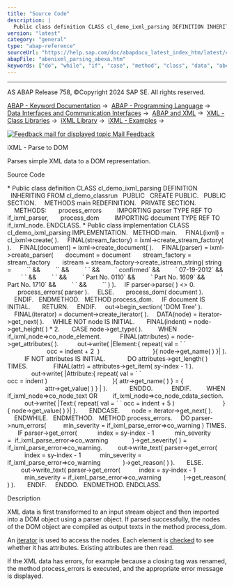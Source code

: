 ```yaml
---
title: "Source Code"
description: |
  Public class definition CLASS cl_demo_ixml_parsing DEFINITION INHERITING FROM cl_demo_classrun PUBLIC CREATE PUBLIC. PUBLIC SECTION. METHODS main REDEFINITION. PRIVATE SECTION. METHODS: process_errors IMPORTING parser TYPE REF TO if_ixml_parser, process_dom IMPORTING document TYPE REF TO
version: "latest"
category: "general"
type: "abap-reference"
sourceUrl: "https://help.sap.com/doc/abapdocu_latest_index_htm/latest/en-US/abenixml_parsing_abexa.htm"
abapFile: "abenixml_parsing_abexa.htm"
keywords: ["do", "while", "if", "case", "method", "class", "data", "abenixml", "parsing", "abexa"]
---
```


* * *

AS ABAP Release 758, ©Copyright 2024 SAP SE. All rights reserved.

[ABAP - Keyword Documentation](https://help.sap.com/doc/abapdocu_latest_index_htm/latest/en-US/abenabap.htm) →  [ABAP - Programming Language](https://help.sap.com/doc/abapdocu_latest_index_htm/latest/en-US/abenabap_reference.htm) →  [Data Interfaces and Communication Interfaces](https://help.sap.com/doc/abapdocu_latest_index_htm/latest/en-US/abenabap_data_communication.htm) →  [ABAP and XML](https://help.sap.com/doc/abapdocu_latest_index_htm/latest/en-US/abenabap_xml.htm) →  [XML - Class Libraries](https://help.sap.com/doc/abapdocu_latest_index_htm/latest/en-US/abenabap_xml_libs.htm) →  [iXML Library](https://help.sap.com/doc/abapdocu_latest_index_htm/latest/en-US/abenabap_ixml_lib.htm) →  [iXML - Examples](https://help.sap.com/doc/abapdocu_latest_index_htm/latest/en-US/abenabap_ixml_lib_abexas.htm) → 

 [![](Mail.gif?object=Mail.gif "Feedback mail for displayed topic") Mail Feedback](mailto:f1_help@sap.com?subject=Feedback%20on%20ABAP%20Documentation&body=Document:%20iXML%20-%20Parse%20to%20DOM%2C%20ABENIXML_PARSING_ABEXA%2C%20758%0D%0A%0D%0AError:%0D%0A%0D%0A%0D%0A%0D%0ASuggestion%20for%20improvement:)

iXML - Parse to DOM

Parses simple XML data to a DOM representation.

Source Code   

\* Public class definition
CLASS cl\_demo\_ixml\_parsing DEFINITION
  INHERITING FROM cl\_demo\_classrun
  PUBLIC
  CREATE PUBLIC.
  PUBLIC SECTION.
    METHODS main REDEFINITION.
  PRIVATE SECTION.
    METHODS:
      process\_errors
        IMPORTING parser TYPE REF TO if\_ixml\_parser,
      process\_dom
        IMPORTING document TYPE REF TO if\_ixml\_node.
ENDCLASS.
\* Public class implementation
CLASS cl\_demo\_ixml\_parsing IMPLEMENTATION.
  METHOD main.
    FINAL(ixml) = cl\_ixml=>create( ).
    FINAL(stream\_factory) = ixml->create\_stream\_factory( ).
    FINAL(document) = ixml->create\_document( ).
    FINAL(parser) = ixml->create\_parser(
      document = document
      stream\_factory = stream\_factory
      istream = stream\_factory->create\_istream\_string( string =
        \`<?xml version="1.0"?>\` &&
        \`<order number="4711">\` &&
        \` <head>\` &&
        \` <status>confirmed</status>\` &&
        \` <date format="mm-dd-yyyy">07-19-2012</date>\` &&
        \` </head>\` &&
        \` <body>\` &&
        \` <item units="2" price="17.00">Part No. 0110</item>\` &&
        \` <item units="1" price="10.50">Part No. 1609</item>\` &&
        \` <item units="5" price="12.30">Part No. 1710</item>\` &&
        \` </body>\` &&
        \`</order>\` ) ).
    IF parser->parse( ) <> 0.
      process\_errors( parser ).
    ELSE.
      process\_dom( document ).
    ENDIF.
  ENDMETHOD.
  METHOD process\_dom.
    IF document IS INITIAL.
      RETURN.
    ENDIF.
    out->begin\_section( 'DOM Tree' ).
    FINAL(iterator) = document->create\_iterator( ).
    DATA(node) = iterator->get\_next( ).
    WHILE NOT node IS INITIAL.
      FINAL(indent) = node->get\_height( ) \* 2.
      CASE node->get\_type( ).
        WHEN if\_ixml\_node=>co\_node\_element.
          FINAL(attributes) = node->get\_attributes( ).
          out->write( |Element:{ repeat( val = \` \`
                                         occ = indent + 2  )
                              }{ node->get\_name( ) }| ).
          IF NOT attributes IS INITIAL.
            DO attributes->get\_length( ) TIMES.
              FINAL(attr) = attributes->get\_item( sy-index - 1 ).
              out->write( |Attribute:{ repeat( val = \` \`
                                               occ = indent )
                                     }{ attr->get\_name( ) } = {
                                        attr->get\_value( ) } | ).
            ENDDO.
          ENDIF.
        WHEN if\_ixml\_node=>co\_node\_text OR
        if\_ixml\_node=>co\_node\_cdata\_section.
          out->write( |Text:{ repeat( val = \` \` occ = indent + 5 )
                           }{ node->get\_value( ) }| ).
      ENDCASE.
      node = iterator->get\_next( ).
    ENDWHILE.
  ENDMETHOD.
  METHOD process\_errors.
    DO parser->num\_errors(
         min\_severity = if\_ixml\_parse\_error=>co\_warning ) TIMES.
      IF parser->get\_error(
           index = sy-index - 1
           min\_severity =  if\_ixml\_parse\_error=>co\_warning
             )->get\_severity( ) = if\_ixml\_parse\_error=>co\_warning.
        out->write\_text( parser->get\_error(
          index = sy-index - 1
          min\_severity = if\_ixml\_parse\_error=>co\_warning
            )->get\_reason( ) ).
      ELSE.
        out->write\_text( parser->get\_error(
          index = sy-index - 1
          min\_severity = if\_ixml\_parse\_error=>co\_warning
            )->get\_reason( ) ).
      ENDIF.
    ENDDO.
  ENDMETHOD.
ENDCLASS.

Description   

XML data is first transformed to an input stream object and then imported into a DOM object using a parser object. If parsed successfully, the nodes of the DOM object are compiled as output texts in the method process\_dom.

An [iterator](https://help.sap.com/doc/abapdocu_latest_index_htm/latest/en-US/abenabap_ixml_lib_dom_iterat_read.htm) is used to access the nodes. Each element is [checked](https://help.sap.com/doc/abapdocu_latest_index_htm/latest/en-US/abenabap_ixml_lib_dom_direct_read.htm) to see whether it has attributes. Existing attributes are then read.

If the XML data has errors, for example because a closing tag was renamed, the method process\_errors is executed, and the appropriate error message is displayed.